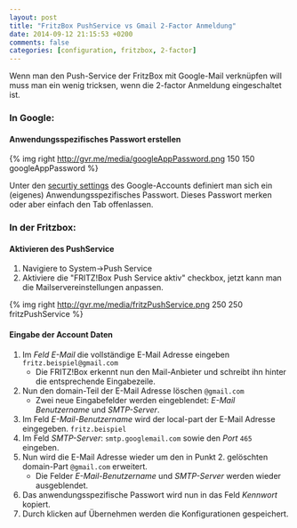 ```yaml
---
layout: post
title: "FritzBox PushService vs Gmail 2-Factor Anmeldung"
date: 2014-09-12 21:15:53 +0200
comments: false
categories: [configuration, fritzbox, 2-factor]
---
```


Wenn man den Push-Service der FritzBox mit Google-Mail verknüpfen will muss man ein wenig tricksen, wenn die 2-factor Anmeldung eingeschaltet ist.

<!--more-->

### In Google:

#### Anwendungsspezifisches Passwort erstellen

{% img right http://gvr.me/media/googleAppPassword.png 150 150 googleAppPassword %}

Unter den [securtiy settings](https://www.google.com/settings/security)  des Google-Accounts definiert man sich ein (eigenes) Anwendungsspezifisches Passwort. Dieses Passwort merken oder aber einfach den Tab offenlassen.

### In der Fritzbox:
#### Aktivieren des PushService

1. Navigiere to System-&gt;Push Service
2. Aktiviere die "FRITZ!Box Push Service aktiv" checkbox, jetzt kann man die Mailservereinstellungen anpassen.

{% img right http://gvr.me/media/fritzPushService.png 250 250 fritzPushService %}

#### Eingabe der Account Daten

1. Im _Feld E-Mail_ die vollständige E-Mail Adresse eingeben ```fritz.beispiel@gmail.com```
   - Die FRITZ!Box erkennt nun den Mail-Anbieter und schreibt ihn hinter die entsprechende Eingabezeile. 
2. Nun den domain-Teil der E-Mail Adresse löschen ```@gmail.com```
   - Zwei neue Eingabefelder werden eingeblendet: _E-Mail Benutzername_ und _SMTP-Server_.
3. Im Feld _E-Mail-Benutzername_ wird der local-part der E-Mail Adresse eingegeben. ```fritz.beispiel```
4. Im Feld _SMTP-Server_: ```smtp.googlemail.com``` sowie den _Port_ ```465``` eingeben.
5. Nun wird die E-Mail Adresse wieder um den in Punkt 2. gelöschten domain-Part ```@gmail.com``` erweitert.
   - Die Felder _E-Mail-Benutzername_ und _SMTP-Server_ werden wieder ausgeblendet.
6. Das anwendungsspezifische Passwort wird nun in das Feld _Kennwort_ kopiert.
7. Durch klicken  auf Übernehmen werden die Konfigurationen gespeichert.

